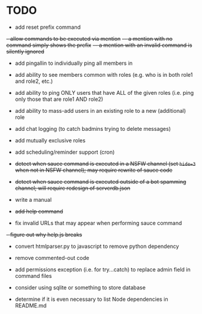 # TODO

- add reset prefix command

~~- allow commands to be executed via mention~~
~~-- a mention with no command simply shows the prefix~~
~~-- a mention with an invalid command is silently ignored~~

- add pingallin <role> to individually ping all members in <role>

- add ability to see members common with roles (e.g. who is in both role1 and role2, etc.)

- add ability to ping ONLY users that have ALL of the given roles (i.e. ping only those that are role1 AND role2)

- add ability to mass-add users in an existing role to a new (additional) role

- add chat logging (to catch badmins trying to delete messages)

- add mutually exclusive roles

- add scheduling/reminder support (cron)

- ~~detect when sauce command is executed in a NSFW channel (set `hide=3` when not in NSFW channel); may require rewrite of sauce code~~

- ~~detect when sauce command is executed outside of a bot spamming channel; will require redesign of serverdb.json~~

- write a manual

- ~~add help command~~

- fix invalid URLs that may appear when performing sauce command

~~- figure out why help.js breaks~~

- convert htmlparser.py to javascript to remove python dependency

- remove commented-out code

- add permissions exception (i.e. for try...catch) to replace admin field in command files

- consider using sqlite or something to store database

- determine if it is even necessary to list Node dependencies in README.md
